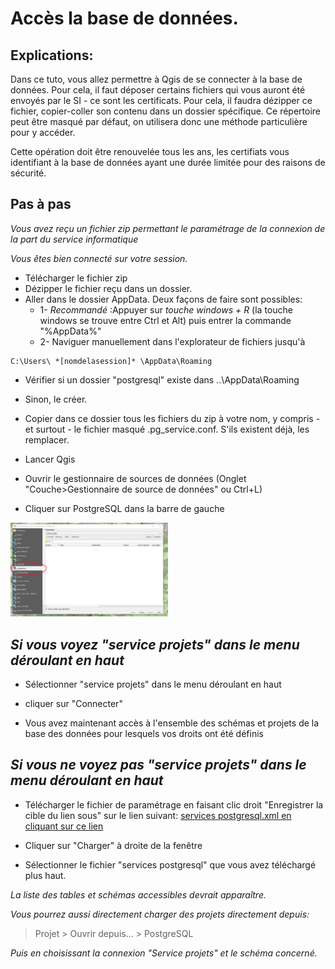 # Accès la base de données.



## Explications:
Dans ce tuto, vous allez permettre à Qgis de se connecter à la base de données. Pour cela, il faut déposer certains fichiers
qui vous auront été envoyés par le SI  - ce sont les certificats.
Pour cela, il faudra dézipper ce fichier, copier-coller son contenu dans un dossier spécifique. 
Ce répertoire peut être masqué par défaut, on utilisera donc une méthode particulière pour y accéder. 

Cette opération doit être renouvelée tous les ans, les certifiats vous identifiant à la base de données ayant une durée
limitée pour des raisons de sécurité. 


## Pas à pas

 _Vous avez reçu un fichier zip permettant le paramétrage de la connexion de la part du service informatique_
 
 _Vous êtes bien connecté sur votre session._


- Télécharger le fichier zip 
- Dézipper le fichier reçu dans un dossier. 
- Aller dans le dossier AppData. Deux façons de faire sont possibles:
	- 1- _Recommandé_ :Appuyer sur  _touche windows + R_ (la touche windows se trouve entre Ctrl et Alt) puis entrer la commande "%AppData%"
	- 2- Naviguer manuellement dans l'explorateur de fichiers jusqu'à
```
C:\Users\ *[nomdelasession]* \AppData\Roaming
```

- Vérifier si un dossier "postgresql" existe dans ..\AppData\Roaming  
- Sinon, le créer.

- Copier dans ce dossier tous les fichiers du zip à votre nom, y compris - et surtout - le fichier masqué .pg_service.conf. S'ils existent déjà, les remplacer.


- Lancer Qgis

- Ouvrir le gestionnaire de sources de données (Onglet "Couche>Gestionnaire de source de données" ou Ctrl+L) 

- Cliquer sur PostgreSQL dans la barre de gauche
<img src="./img/gestionnaire_sources_pg.png" alt= “” width="50%" height="50%"> 

## _Si vous voyez "service projets" dans le menu déroulant en haut_

- Sélectionner "service projets" dans le menu déroulant en haut

- cliquer sur "Connecter"

- Vous avez maintenant accès à l'ensemble des schémas et projets de la base des données pour lesquels vos droits ont été définis

## _Si vous ne voyez pas "service projets" dans le menu déroulant en haut_

- Télécharger le fichier de paramétrage en faisant clic droit "Enregistrer la cible du lien sous" sur le lien suivant:  [services postgresql.xml en cliquant sur ce lien](https://raw.githubusercontent.com//PnMercantour/donnees/main/tutos/ressources/services%20postgresql.xml)

- Cliquer sur "Charger" à droite de la fenêtre

- Sélectionner le fichier "services postgresql" que vous avez téléchargé plus haut. 

_La liste des tables et schémas accessibles devrait apparaître._





_Vous pourrez aussi directement charger des projets directement depuis:_
> Projet > Ouvrir depuis... > PostgreSQL

_Puis en choisissant la connexion "Service projets" et le schéma concerné._




